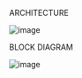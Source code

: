ARCHITECTURE

![image](https://user-images.githubusercontent.com/62794654/142763723-38dfa658-bef5-42d4-85b5-69339646f8ff.png)


BLOCK DIAGRAM

![image](https://user-images.githubusercontent.com/62794654/142763329-686e19ba-3d6c-4cf5-a82e-d18595a94492.png)
